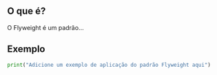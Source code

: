 
## O que é?
O Flyweight é um padrão...

## Exemplo
```python
print("Adicione um exemplo de aplicação do padrão Flyweight aqui")
```